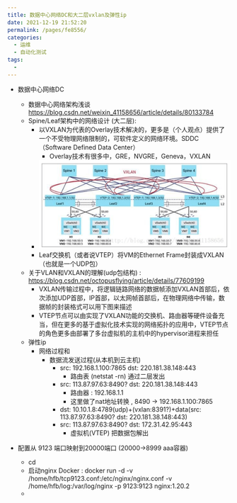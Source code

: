 ```yaml
---
title: 数据中心网络DC和大二层vxlan及弹性ip
date: 2021-12-19 21:52:20
permalink: /pages/fe8556/
categories:
  - 运维
  - 自动化测试
tags:
  - 
---
```


* 数据中心网络DC 
  * 数据中心网络架构浅谈 https://blog.csdn.net/weixin_41158656/article/details/80133784
  * Spine/Leaf架构中的网络设计 (大二层): 
    * 以VXLAN为代表的Overlay技术解决的，更多是（个人观点）提供了一个不受物理网络限制的，可软件定义的网络环境。SDDC（Software Defined Data Center）
      * Overlay技术有很多中，GRE，NVGRE，Geneva，VXLAN
    * <img src="minilet/image-20211220145110822.png" alt="image-20211220145110822" style="zoom:50%;" />
    * Leaf交换机（或者说VTEP）将VM的Ethernet Frame封装成VXLAN（也就是一个UDP包）
  * 关于VLAN和VXLAN的理解(udp包结构) : https://blog.csdn.net/octopusflying/article/details/77609199
    * VXLAN传输过程中，将逻辑链路网络的数据帧添加VXLAN首部后，依次添加UDP首部，IP首部，以太网帧首部后，在物理网络中传输，数据帧的封装格式可以用下图来描述
    * VTEP节点可以由实现了VXLAN功能的交换机、路由器等硬件设备充当，但在更多的基于虚拟化技术实现的网络拓扑的应用中，VTEP节点的角色更多由部署了多台虚拟机的主机中的hypervisor进程来担任
  * 弹性ip
    * 网络过程和
      * 数据流发送过程(从本机到云主机)
        * src: 192.168.1.100:7865 dst: 220.181.38.148:443
          * 路由表 (netstat -rn) 通过二层发出
        * src: 113.87.97.63:8490?  dst: 220.181.38.148:443
          * 路由器 : 192.168.1.1 
          * 这里做了nat地址转换 , 8490 -> 192.168.1.100:7865
        * dst: 10.10.1.8:4789(udp)+(vxlan:8391?)+data(src: 113.87.97.63:8490?  dst: 220.181.38.148:443)
        * src: 113.87.97.63:8490? dst: 172.31.42.95:443
          * 虚拟机(VTEP) 把数据包解出

* 配置从 9123 端口映射到20000端口 (20000->8999 aaa容器)
    * cd 
    * 启动nginx Docker : docker run -d -v /home/hfb/tcp9123.conf:/etc/nginx/nginx.conf -v /home/hfb/log:/var/log/nginx -p 9123:9123 nginx:1.20.2
    * 







